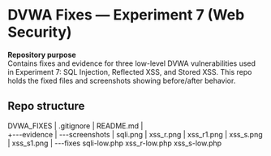 # DVWA Fixes — Experiment 7 (Web Security)

**Repository purpose**  
Contains fixes and evidence for three low-level DVWA vulnerabilities used in Experiment 7: SQL Injection, Reflected XSS, and Stored XSS. This repo holds the fixed files and screenshots showing before/after behavior.

## Repo structure
DVWA_FIXES
|   .gitignore
|   README.md
|   
+---evidence
|   \---screenshots
|           sqli.png
|           xss_r.png
|           xss_r1.png
|           xss_s.png
|           xss_s1.png
|
\---fixes
        sqli-low.php
        xss_r-low.php
        xss_s-low.php